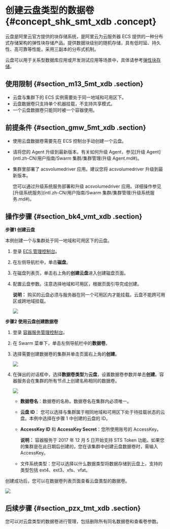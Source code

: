 # 创建云盘类型的数据卷 {#concept_shk_smt_xdb .concept}

云盘是阿里云官方提供的块存储系统，是阿里云为云服务器 ECS 提供的一种分布式存储架构的弹性块存储产品。提供数据块级别的随机存储，具有低时延、持久性、高可靠等性能，采用三副本的分布式机制。

云盘可以用于关系型数据库应用或开发测试应用等场景中，具体请参考[弹性块存储](../../../../intl.zh-CN/产品简介/块存储/云盘和共享块存储.md#)。

## 使用限制 {#section_m13_5mt_xdb .section}

-   云盘与集群下的 ECS 实例需要处于同一地域和可用区下。
-   云盘数据卷只支持单个机器挂载，不支持共享模式。
-   一个云盘数据卷只能同时被一个容器使用。

## 前提条件 {#section_gmw_5mt_xdb .section}

-   使用云盘数据卷需要先在 ECS 控制台手动创建一个云盘。
-   请将您的 Agent 升级到最新版本。有关如何升级 Agent，参见[升级 Agent](intl.zh-CN/用户指南/Swarm 集群/集群管理/升级 Agent.md#)。
-   集群里部署了 acsvolumedriver 应用。建议您将 acsvolumedriver 升级到最新版本。

    您可以通过升级系统服务部署和升级 acsvolumedriver 应用。详细操作参见[升级系统服务](intl.zh-CN/用户指南/Swarm 集群/集群管理/升级系统服务.md#)。


## 操作步骤 {#section_bk4_vmt_xdb .section}

**步骤1 创建云盘**

本例创建一个与集群处于同一地域和可用区下的云盘。

1.  登录 [ECS 管理控制台](https://ecs.console.aliyun.com)。
2.  在左侧导航栏中，单击**磁盘**。
3.  在磁盘列表页，单击右上角的**创建云盘**进入创建磁盘页面。
4.  配置云盘参数。注意选择地域和可用区，根据页面引导完成创建。

    **说明：** 购买的云盘必须与服务器在同一个可用区内才能挂载。云盘不能跨可用区或跨地域挂载。

    ![](http://static-aliyun-doc.oss-cn-hangzhou.aliyuncs.com/assets/img/7079/5068_zh-CN.png)


**步骤2 使用云盘创建数据卷**

1.  登录 [容器服务管理控制台](https://cs.console.aliyun.com)。
2.  在 Swarm 菜单下，单击左侧导航栏中的**数据卷**。
3.  选择需要创建数据卷的集群并单击页面右上角的**创建**。

    ![](http://static-aliyun-doc.oss-cn-hangzhou.aliyuncs.com/assets/img/7079/5069_zh-CN.png)

4.  在弹出的对话框中，选择**数据卷类型**为**云盘**，设置数据卷参数并单击**创建**。容器服务会在集群的所有节点上创建名称相同的数据卷。

    ![](http://static-aliyun-doc.oss-cn-hangzhou.aliyuncs.com/assets/img/7079/6484_zh-CN.png)

    -   **数据卷名**：数据卷的名称。数据卷名在集群内必须唯一。
    -   **云盘 ID**： 您可以选择与集群属于相同地域和可用区下处于待挂载状态的云盘。本例中选择在步骤 1 中创建的云盘的 ID。
    -   **AccessKey ID** 和 **AccessKey Secret**：您所使用账号的 AccessKey。

        **说明：** 容器服务于 2017 年 12 月 5 日开始支持 STS Token 功能。如果您的集群是在此日期后创建的，您在该集群中创建云盘数据卷时，需输入 AccessKey。

    -   文件系统类型：您可以选择以什么数据类型将数据存储到云盘上，支持的类型包括 ext4、ext3、xfs、vfat。

创建成功后，您可以在数据卷列表页面查看云盘类型的数据卷。

![](http://static-aliyun-doc.oss-cn-hangzhou.aliyuncs.com/assets/img/7079/5071_zh-CN.png)

## 后续步骤 {#section_pzx_tmt_xdb .section}

您可以对云盘类型的数据卷进行管理，包括删除所有同名数据卷和查看卷参数。

